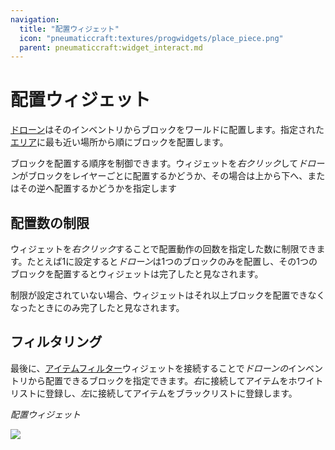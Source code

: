 ```yaml
---
navigation:
  title: "配置ウィジェット"
  icon: "pneumaticcraft:textures/progwidgets/place_piece.png"
  parent: pneumaticcraft:widget_interact.md
---
```


# 配置ウィジェット

[ドローン](../drone.md)はそのインベントリからブロックをワールドに配置します。指定された[エリア](./area.md)に最も近い場所から順にブロックを配置します。

ブロックを配置する順序を制御できます。ウィジェットを*右クリック*して*ドローン*がブロックをレイヤーごとに配置するかどうか、その場合は上から下へ、またはその逆へ配置するかどうかを指定します

## 配置数の制限

ウィジェットを*右クリック*することで配置動作の回数を指定した数に制限できます。たとえば1に設定すると*ドローン*は1つのブロックのみを配置し、その1つのブロックを配置するとウィジェットは完了したと見なされます。

制限が設定されていない場合、ウィジェットはそれ以上ブロックを配置できなくなったときにのみ完了したと見なされます。

## フィルタリング

最後に、[アイテムフィルター](./item_filter.md)ウィジェットを接続することで*ドローンの*インベントリから配置できるブロックを指定できます。*右*に接続してアイテムをホワイトリストに登録し、*左*に接続してアイテムをブラックリストに登録します。

*配置ウィジェット*

![](place_piece.png)

